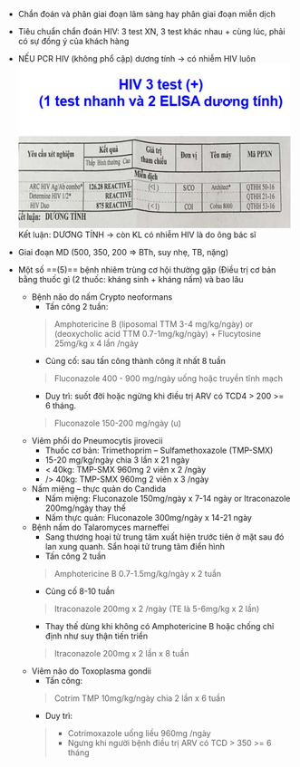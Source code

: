 - Chẩn đoán và phân giai đoạn lâm sàng hay phân giai đoạn miễn dịch
- Tiêu chuẩn chẩn đoán HIV: 3 test XN, 3 test khác nhau + cùng lúc, phải có sự đồng ý của khách hàng
- NẾU PCR HIV (không phổ cập) dương tính -> có nhiễm HIV luôn
![HIV-AIDS-1687333920207.jpeg](../../../200%20Files/image/image/HIV-AIDS-1687333920207.jpeg)
Kết luận: DƯƠNG TÍNH -> còn KL có nhiễm HIV là do ông bác sĩ

- Giai đoạn MD (500, 350, 200 => BTh, suy nhẹ, TB, nặng)
- Một số ==(5)== bệnh nhiêm trùng cơ hội thường gặp (Điều trị cơ bản bằng thuốc gì (2 thuốc: kháng sinh + kháng nấm) và bao lâu
	- Bệnh não do nấm Crypto neoformans
		- Tấn công 2 tuần:
		> Amphotericine B (liposomal TTM 3-4 mg/kg/ngày) or (deoxycholic acid TTM 0.7-1mg/kg/ngày) + Flucytosine 25mg/kg x 4 lần /ngày
		- Củng cố: sau tấn công thành công ít nhất 8 tuần
		> Fluconazole 400 - 900 mg/ngày uống hoặc truyền tĩnh mạch
		- Duy trì: suốt đời hoặc ngừng khi điều trị ARV có TCD4 > 200 >= 6 tháng.
		> Fluconazole 150-200 mg/ngày (u)
	- Viêm phổi do Pneumocytis jirovecii
		- Thuốc cơ bản: Trimethoprim – Sulfamethoxazole (TMP-SMX)
		- 15-20 mg/kg/ngày chia 3 lần x 21 ngày
		- < 40kg: TMP-SMX 960mg 2 viên x 2 /ngày
		- /> 40kg: TMP-SMX 960mg 2 viên x 3 /ngày
	- Nấm miệng – thực quản do Candida
		- Nấm miệng: Fluconazole 150mg/ngày x 7-14 ngày
		  or Itraconazole 200mg/ngày thay thế
		- Nấm thực quản: Fluconazole 300mg/ngày x 14-21 ngày
	- Bệnh nấm do Talaromyces marneffei
		- Sang thương hoại tử trung tâm xuất hiện trước tiên ở mặt sau đó lan xung quanh. Sẩn hoại tử trung tâm điển hình
		- Tấn công 2 tuần
		> Amphotericine B 0.7-1.5mg/kg/ngày x 2 tuần
		- Củng cố 8-10 tuần
		> Itraconazole 200mg x 2  /ngày (TE là 5-6mg/kg x 2 lần)
		- Thay thế dùng khi không có Amphotericine B hoặc chống chỉ định như suy thận tiến triển
		> Itraconazole 200mg x 2 lần x 8 tuần
	- Viêm não do Toxoplasma gondii
		- Tấn công:
		> Cotrim TMP 10mg/kg/ngày chia 2 lần x 6 tuần
		- Duy trì:
		> - Cotrimoxazole uống liều 960mg /ngày
		> - Ngưng khi người bệnh điều trị ARV có TCD > 350 >= 6 tháng



